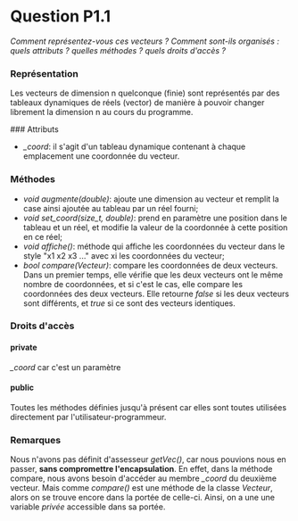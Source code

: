 # Question P1.1
*Comment représentez-vous ces vecteurs ? Comment sont-ils organisés : quels attributs ? quelles méthodes ? quels droits d'accès ?*

### Représentation
Les vecteurs de dimension n quelconque (finie) sont représentés par des tableaux dynamiques de réels (vector<double>) de manière à pouvoir changer librement la dimension n au cours du programme.

### Attributs
* *_coord*: il s'agit d'un tableau dynamique contenant à chaque emplacement une coordonnée du vecteur.

### Méthodes
* *void augmente(double)*: ajoute une dimension au vecteur et remplit la case ainsi ajoutée au tableau par un réel fourni;
* *void set_coord(size_t, double)*: prend en paramètre une position dans le tableau et un réel, et modifie la valeur de la coordonnée à cette position en ce réel;
* *void affiche()*: méthode qui affiche les coordonnées du vecteur dans le style "x1 x2 x3 ..." avec xi les coordonnées du vecteur;
* *bool compare(Vecteur)*: compare les coordonnées de deux vecteurs. Dans un premier temps, elle vérifie que les deux vecteurs ont le même nombre de coordonnées, et si c'est le cas, elle compare les coordonnées des deux vecteurs. Elle retourne *false* si les deux vecteurs sont différents, et *true* si ce sont des vecteurs identiques.

### Droits d'accès
#### private
*_coord* car c'est un paramètre

#### public
Toutes les méthodes définies jusqu'à présent car elles sont toutes utilisées directement par l'utilisateur-programmeur.

### Remarques
Nous n'avons pas définit d'assesseur *getVec()*, car nous pouvions nous en passer, **sans compromettre l'encapsulation**. En effet, dans la méthode compare, nous avons besoin d'accéder au membre *_coord* du deuxième vecteur. Mais comme *compare()* est une méthode de la classe *Vecteur*, alors on se trouve encore dans la portée de celle-ci. Ainsi, on a une une variable *privée* accessible dans sa portée.
